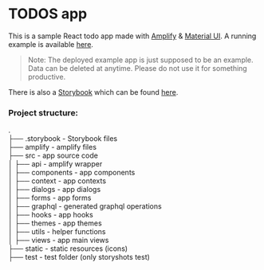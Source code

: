 TODOS app
============================

This is a sample React todo app made with [Amplify](https://aws.amazon.com/amplify/) & [Material UI](https://mui.com).
A running example is available [here](https://todos.florianwalch.de).

> Note: The deployed example app is just supposed to be an example. Data 
> can be deleted at anytime. Please do not use it for something productive.  

There is also a [Storybook](https://storybook.js.org) which can be found 
[here](https://todos.florianwalch.de/storybook).

### Project structure:

.   
├── .storybook - Storybook files   
├── amplify - amplify files   
├── src - app source code   
│   ├── api - amplify wrapper   
│   ├── components - app components   
│   ├── context - app contexts   
│   ├── dialogs - app dialogs   
│   ├── forms - app forms   
│   ├── graphql - generated graphql operations   
│   ├── hooks - app hooks   
│   ├── themes - app themes   
│   ├── utils - helper functions   
│   ├── views - app main views   
├── static - static resources (icons)   
├── test - test folder (only storyshots test)